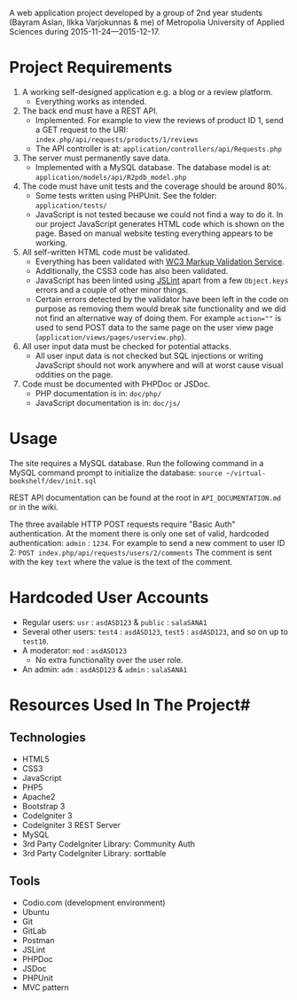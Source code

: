A web application project developed by a group of 2nd year students (Bayram Aslan, Ilkka Varjokunnas & me) of Metropolia University of Applied Sciences during 2015-11-24—2015-12-17.

# Project Requirements #
1. A working self-designed application e.g. a blog or a review platform.
	- Everything works as intended.
1. The back end must have a REST API.
	- Implemented. For example to view the reviews of product ID 1, send a GET request to the URI: `index.php/api/requests/products/1/reviews`
	- The API controller is at: `application/controllers/api/Requests.php`
1. The server must permanently save data.
	- Implemented with a MySQL database. The database model is at: `application/models/api/R2pdb_model.php`
1. The code must have unit tests and the coverage should be around 80%.
	- Some tests written using PHPUnit. See the folder: `application/tests/`
	- JavaScript is not tested because we could not find a way to do it. In our project JavaScript generates HTML code which is shown on the page. Based on manual website testing everything appears to be working.
1.  All self-written HTML code must be validated.
	- Everything has been validated with [WC3 Markup Validation Service](https://validator.w3.org/).
	- Additionally, the CSS3 code has also been validated.
	- JavaScript has been linted using [JSLint](http://jslint.com/) apart from a few `Object.keys` errors and a couple of other minor things.
	- Certain errors detected by the validator have been left in the code on purpose as removing them would break site functionality and we did not find an alternative way of doing them. For example `action=""` is used to send POST data to the same page on the user view page (`application/views/pages/userview.php`).
1. All user input data must be checked for potential attacks.
	- All user input data is not checked but SQL injections or writing JavaScript should not work anywhere and will at worst cause visual oddities on the page.
1. Code must be documented with PHPDoc or JSDoc.
	- PHP documentation is in: `doc/php/`
	- JavaScript documentation is in: `doc/js/`
	
# Usage #
The site requires a MySQL database. Run the following command in a MySQL command prompt to initialize the database: `source ~/virtual-bookshelf/dev/init.sql`

REST API documentation can be found at the root in `API_DOCUMENTATION.md` or in the wiki.

The three available HTTP POST requests require "Basic Auth" authentication.
At the moment there is only one set of valid, hardcoded authentication: `admin` : `1234`.
For example to send a new comment to user ID 2: `POST index.php/api/requests/users/2/comments`
The comment is sent with the key `text` where the value is the text of the comment.

# Hardcoded User Accounts #
- Regular users: `usr` : `asdASD123` & `public` : `salaSANA1`
- Several other users: `test4` : `asdASD123`, `test5` : `asdASD123`, and so on up to `test10`.
- A moderator: `mod` : `asdASD123`
	- No extra functionality over the user role.
- An admin: `adm` : `asdASD123` & `admin` : `salaSANA1`

# Resources Used In The Project#
## Technologies  ##
- HTML5
- CSS3
- JavaScript
- PHP5
- Apache2
- Bootstrap 3
- CodeIgniter 3
- CodeIgniter 3 REST Server
- MySQL
- 3rd Party CodeIgniter Library: Community Auth
- 3rd Party CodeIgniter Library: sorttable

## Tools ##
- Codio.com (development environment)
- Ubuntu
- Git
- GitLab
- Postman
- JSLint
- PHPDoc
- JSDoc
- PHPUnit
- MVC pattern